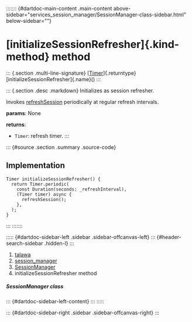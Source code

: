 ::::::: {#dartdoc-main-content .main-content above-sidebar="services_session_manager/SessionManager-class-sidebar.html" below-sidebar=""}
<div>

# [initializeSessionRefresher]{.kind-method} method

</div>

::: {.section .multi-line-signature}
[[Timer](https://api.flutter.dev/flutter/dart-async/Timer-class.html)]{.returntype}
[initializeSessionRefresher]{.name}()
:::

::: {.section .desc .markdown}
Initializes as session refresher.

Invokes
[refreshSession](../../services_session_manager/SessionManager/refreshSession.html)
periodically at regular refresh intervals.

**params**: None

**returns**:

-   `Timer`: refresh timer.
:::

::: {#source .section .summary .source-code}
## Implementation

``` language-dart
Timer initializeSessionRefresher() {
  return Timer.periodic(
    const Duration(seconds: _refreshInterval),
    (Timer timer) async {
      refreshSession();
    },
  );
}
```
:::
:::::::

::::: {#dartdoc-sidebar-left .sidebar .sidebar-offcanvas-left}
::: {#header-search-sidebar .hidden-l}
:::

1.  [talawa](../../index.html)
2.  [session_manager](../../services_session_manager/)
3.  [SessionManager](../../services_session_manager/SessionManager-class.html)
4.  initializeSessionRefresher method

##### SessionManager class

::: {#dartdoc-sidebar-left-content}
:::
:::::

::: {#dartdoc-sidebar-right .sidebar .sidebar-offcanvas-right}
:::
